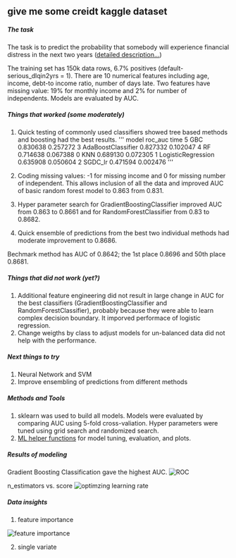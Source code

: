 ## give me some creidt kaggle dataset

##### The task
The task is to predict the probability that somebody will experience financial distress in the next two years ([detailed description...](https://www.kaggle.com/c/GiveMeSomeCredit))

The training set has 150k data rows, 6.7% positives (default- serious_dlqin2yrs = 1). There are 10 numerical features including age, income, debt-to income ratio, number of days late. Two features have missing value: 19% for monthly income and 2% for number of independents. Models are evaluated by AUC.

##### Things that worked (some moderately)
1. Quick testing of commonly used classifiers showed tree based methods and boosting had the best results. 
	'''
		                model   roc_auc      time
		5                 GBC  0.830638  0.257272
		3  AdaBoostClassifier  0.827332  0.102047
		4                  RF  0.714638  0.067388
		0                 KNN  0.689130  0.072305
		1  LogisticRegression  0.635908  0.050604
		2             SGDC_lr  0.471594  0.002476
	'''

2. Coding missing values: -1 for missing income and 0 for missing number of independent. This allows inclusion of all the data and improved AUC of basic random forest model to 0.863 from 0.831.  

3. Hyper parameter search for GradientBoostingClassifier improved AUC from 0.863 to 0.8661 and for RandomForestClassifier from 0.83 to 0.8682.

4. Quick ensemble of predictions from the best two individual methods had moderate improvement to 0.8686.

Bechmark method has AUC of 0.8642; the 1st place 0.8696 and 50th place 0.8681.

##### Things that did not work (yet?)
1. Additional feature engineering did not result in large change in AUC for the best classifiers (GradientBoostingClassifier and RandomForestClassifier), probably because they were able to learn complex decision boundary. It imporved performace of logistic regression.    
2. Change weigths by class to adjust models for un-balanced data did not help with the performance.  


##### Next things to try
1. Neural Network and SVM
2. Improve ensembling of predictions from different methods 

##### Methods and Tools
1. sklearn was used to build all models. Models were evaluated by comparing AUC using 5-fold cross-valiation. Hyper parameters were tuned using grid search and randomized search. 
2. [ML helper functions](https://github.com/joyce-duan/ml_helper) for model tuning, evaluation, and plots.


##### Results of modeling
Gradient Boosting Classification gave the highest AUC. 
![ROC](https://github.com/joyce-duan/ml_cases/tree/master/give_me_some_credit/images/roc_gbc.png)

n_estimators vs. score
![optimzing learning rate](https://github.com/joyce-duan/ml_cases/tree/master/give_me_some_credit/images/plot_staged_score_gbc.png)

##### Data insights
1. feature importance

![feature importance](https://github.com/joyce-duan/ml_cases/tree/master/give_me_some_credit/images/feature_importance_gbc.png)

2. single variate










